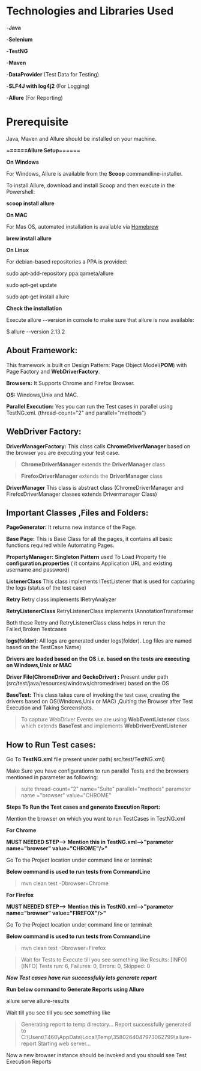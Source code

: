 


#  Technologies and Libraries Used
-**Java**

-**Selenium**

-**TestNG**

-**Maven**

-**DataProvider** (Test Data for Testing)

-**SLF4J with log4j2** (For Logging)

-**Allure** (For Reporting)

#  Prerequisite
Java, Maven and Allure  should be installed on your machine.

**======Allure Setup======**

**On Windows**

For Windows, Allure is available from the **Scoop** commandline-installer.

To install Allure, download and install Scoop and then execute in the Powershell:

**scoop install allure**

**On MAC**

For Mas OS, automated installation is available via [Homebrew]([https://brew.sh/](https://brew.sh/))

**brew install allure**

**On Linux**
 
 For debian-based repositories a PPA is provided:
 
sudo apt-add-repository ppa:qameta/allure

sudo apt-get update 

sudo apt-get install allure

**Check the installation**

Execute allure --version in console to make sure that allure is now available:

$ allure --version
2.13.2

## About Framework:
This framework is built on Design Pattern: Page Object Model(**POM**) with Page Factory and **WebDriverFactory**.

**Browsers:** It Supports Chrome and Firefox Browser.

**OS:** Windows,Unix and MAC.

**Parallel Execution:** Yes you can run the Test cases in parallel using TestNG.xml.
(thread-count="2" and parallel="methods")

## WebDriver Factory:
 **DriverManagerFactory:** This class calls **ChromeDriverManager** based on the browser you are executing your test case.

>  **ChromeDriverManager**  extends the
> **DriverManager** class

>  **FirefoxDriverManager**  extends the
> **DriverManager** class

**DriverManager** This class is abstract class (ChromeDriverManager and FirefoxDriverManager classes extends Drivermanager Class)

## Important Classes ,Files and Folders:

**PageGenerator:** It returns new instance of the Page.

**Base Page:** This is Base Class for all the pages, it contains all basic functions required while Automating Pages.

**PropertyManager:**  **Singleton Pattern** used To Load Property file **configuration.properties** ( it contains Application URL and existing username and password)

**ListenerClass** This class implements ITestListener that is used for capturing the logs (status of the test case)

**Retry** Retry class implements IRetryAnalyzer

**RetryListenerClass** RetryListenerClass implements IAnnotationTransformer

Both these Retry and RetryListenerClass class helps in rerun the Failed,Broken Testcases 

**logs(folder)**: All logs are generated under logs(folder). Log files are named based on the TestCase Name)

**Drivers are loaded based on the OS i.e.  based on the tests are executing on Windows,Unix or MAC**

**Driver File(ChromeDriver and GeckoDriver) :** Present under path (src/test/java/resources/windows/chromedriver) based on the OS

**BaseTest:** This class takes care of invoking the test case, creating the drivers based on OS(Windows,Unix or MAC) ,Quiting the Browser after Test Execution and Taking Screenshots.

> To capture WebDriver Events we are using **WebEventListener** class which extends **BaseTest** and  implements **WebDriverEventListener**

## How to Run Test cases:


Go To **TestNG.xml** file present under path( src/test/TestNG.xml)

Make Sure you have configurations to run parallel Tests and the browsers mentioned in parameter as following:

>   suite thread-count="2" name="Suite" parallel="methods"
>   parameter name ="browser" value="CHROME"

**Steps To Run the Test cases and generate Execution Report:**

Mention the browser on which you want to run TestCases in TestNG.xml

**For Chrome**

**MUST NEEDED STEP-->** **Mention this in TestNG.xml-->"parameter name="browser" value="CHROME"/>"**

Go To the Project location under command line or terminal:

**Below command is used to run tests from CommandLine**
>mvn clean test -Dbrowser=Chrome

**For Firefox**

**MUST NEEDED STEP-->** **Mention this in TestNG.xml-->"parameter name="browser" value="FIREFOX"/>"**

Go To the Project location under command line or terminal:

**Below command is used to run tests from CommandLine**
>mvn clean test -Dbrowser=Firefox

> Wait for Tests to Execute till you  see something like
> Results:
[INFO]
[INFO] Tests run: 6, Failures: 0, Errors: 0, Skipped: 0

***Now Test cases have run successfully lets generate report***

**Run below command to Generate Reports using Allure**

allure serve allure-results

Wait till you see till you see something like

> Generating report to temp directory...
Report successfully generated to C:\Users\T460\AppData\Local\Temp\3580264047973062799\allure-report
Starting web server...

Now a new browser instance should be invoked and you should see Test Execution Reports
